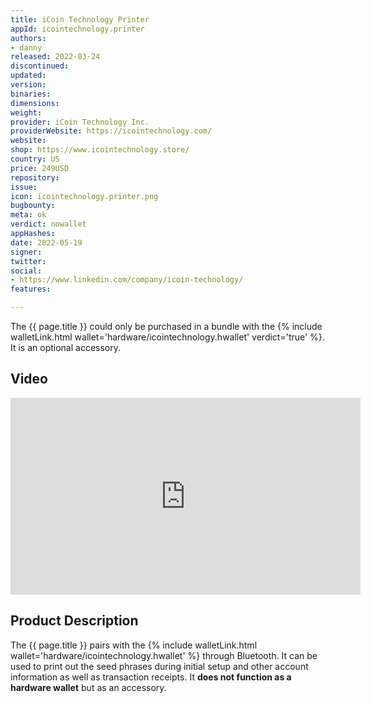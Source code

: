 ```yaml
---
title: iCoin Technology Printer
appId: icointechnology.printer
authors:
- danny
released: 2022-03-24
discontinued: 
updated: 
version: 
binaries: 
dimensions: 
weight: 
provider: iCoin Technology Inc.
providerWebsite: https://icointechnology.com/
website: 
shop: https://www.icointechnology.store/
country: US
price: 249USD
repository: 
issue: 
icon: icointechnology.printer.png
bugbounty: 
meta: ok
verdict: nowallet
appHashes: 
date: 2022-05-19
signer: 
twitter: 
social:
- https://www.linkedin.com/company/icoin-technology/
features: 

---
```


The {{ page.title }} could only be purchased in a bundle with the {% include walletLink.html wallet='hardware/icointechnology.hwallet' verdict='true' %}. It is an optional accessory.

## Video 

<iframe width="560" height="315" src="https://www.youtube.com/embed/YTVpAQaOBBU?start=390" title="YouTube video player" frameborder="0" allow="accelerometer; autoplay; clipboard-write; encrypted-media; gyroscope; picture-in-picture" allowfullscreen></iframe>

## Product Description 

The {{ page.title }} pairs with the {% include walletLink.html wallet='hardware/icointechnology.hwallet' %} through Bluetooth. It can be used to print out the seed phrases during initial setup and other account information as well as transaction receipts. It **does not function as a hardware wallet** but as an accessory. 

